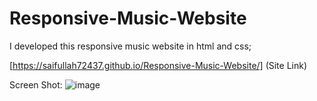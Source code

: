 # Responsive-Music-Website
I developed this responsive music website in html and css;

[https://saifullah72437.github.io/Responsive-Music-Website/] (Site Link)

Screen Shot:
![image](https://github.com/saifullah72437/Responsive-Music-Website/assets/73275780/209c6eb7-109a-42af-9c2c-e14575d17263)
